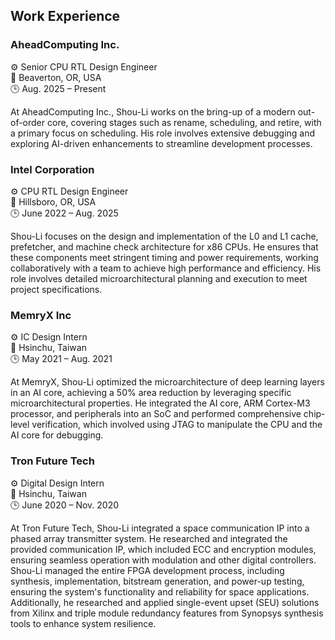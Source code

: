 ## Work Experience

### AheadComputing Inc.
<div class="info-container">
  <div class="info-item">
    <span role="img" aria-label="position">⚙️</span> Senior CPU RTL Design Engineer
  </div>
  <div class="info-item">
    <span role="img" aria-label="location">📍</span> Beaverton, OR, USA </div>
  <div class="info-item">
    <span role="img" aria-label="date">🕒</span> Aug. 2025 – Present
  </div>
</div>

At AheadComputing Inc., Shou-Li works on the bring-up of a modern out-of-order core, covering stages such as rename, scheduling, and retire, with a primary focus on scheduling. His role involves extensive debugging and exploring AI-driven enhancements to streamline development processes.

### Intel Corporation

<div class="info-container">
  <div class="info-item">
    <span role="img" aria-label="position">⚙️</span> CPU RTL Design Engineer
  </div>
  <div class="info-item">
    <span role="img" aria-label="location">📍</span> Hillsboro, OR, USA
  </div>
  <div class="info-item">
    <span role="img" aria-label="date">🕒</span> June 2022 – Aug. 2025
  </div>
</div>

Shou-Li focuses on the design and implementation of the L0 and L1 cache, prefetcher, and machine check architecture for x86 CPUs. He ensures that these components meet stringent timing and power requirements, working collaboratively with a team to achieve high performance and efficiency. His role involves detailed microarchitectural planning and execution to meet project specifications.

### MemryX Inc

<div class="info-container">
  <div class="info-item">
    <span role="img" aria-label="position">⚙️</span> IC Design Intern
  </div>
  <div class="info-item">
    <span role="img" aria-label="location">📍</span> Hsinchu, Taiwan
  </div>
  <div class="info-item">
    <span role="img" aria-label="date">🕒</span> May 2021 – Aug. 2021
  </div>
</div>

At MemryX, Shou-Li optimized the microarchitecture of deep learning layers in an AI core, achieving a 50% area reduction by leveraging specific microarchitectural properties. He integrated the AI core, ARM Cortex-M3 processor, and peripherals into an SoC and performed comprehensive chip-level verification, which involved using JTAG to manipulate the CPU and the AI core for debugging.

### Tron Future Tech

<div class="info-container">
  <div class="info-item">
    <span role="img" aria-label="position">⚙️</span> Digital Design Intern
  </div>
  <div class="info-item">
    <span role="img" aria-label="location">📍</span> Hsinchu, Taiwan
  </div>
  <div class="info-item">
    <span role="img" aria-label="date">🕒</span> June 2020 – Nov. 2020
  </div>
</div>

At Tron Future Tech, Shou-Li integrated a space communication IP into a phased array transmitter system. He researched and integrated the provided communication IP, which included ECC and encryption modules, ensuring seamless operation with modulation and other digital controllers. Shou-Li managed the entire FPGA development process, including synthesis, implementation, bitstream generation, and power-up testing, ensuring the system's functionality and reliability for space applications. Additionally, he researched and applied single-event upset (SEU) solutions from Xilinx and triple module redundancy features from Synopsys synthesis tools to enhance system resilience.
